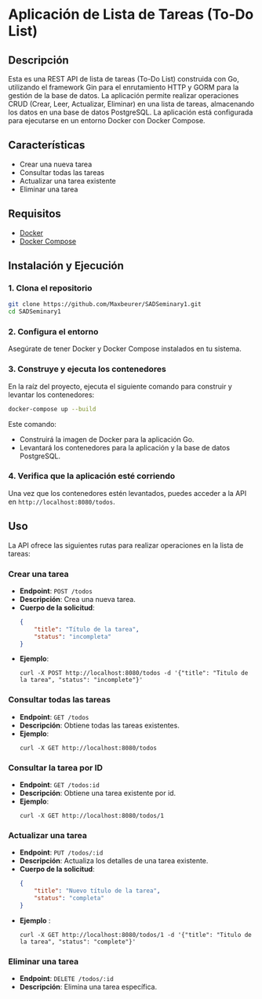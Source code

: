
# Aplicación de Lista de Tareas (To-Do List)

## Descripción

Esta es una REST API de lista de tareas (To-Do List) construida con Go, utilizando el framework Gin para el enrutamiento HTTP y GORM para la gestión de la base de datos. La aplicación permite realizar operaciones CRUD (Crear, Leer, Actualizar, Eliminar) en una lista de tareas, almacenando los datos en una base de datos PostgreSQL. La aplicación está configurada para ejecutarse en un entorno Docker con Docker Compose.

## Características

- Crear una nueva tarea
- Consultar todas las tareas
- Actualizar una tarea existente
- Eliminar una tarea

## Requisitos

- [Docker](https://www.docker.com/get-started)
- [Docker Compose](https://docs.docker.com/compose/install/)

## Instalación y Ejecución

### 1. Clona el repositorio

```bash
git clone https://github.com/Maxbeurer/SADSeminary1.git
cd SADSeminary1
```

### 2. Configura el entorno

Asegúrate de tener Docker y Docker Compose instalados en tu sistema.

### 3. Construye y ejecuta los contenedores

En la raíz del proyecto, ejecuta el siguiente comando para construir y levantar los contenedores:

```bash
docker-compose up --build
```

Este comando:
- Construirá la imagen de Docker para la aplicación Go.
- Levantará los contenedores para la aplicación y la base de datos PostgreSQL.

### 4. Verifica que la aplicación esté corriendo

Una vez que los contenedores estén levantados, puedes acceder a la API en `http://localhost:8080/todos`.

## Uso

La API ofrece las siguientes rutas para realizar operaciones en la lista de tareas:

### Crear una tarea

- **Endpoint**: `POST /todos`
- **Descripción**: Crea una nueva tarea.
- **Cuerpo de la solicitud**:
  ```json
  {
      "title": "Título de la tarea",
      "status": "incompleta"
  }
  ```
- **Ejemplo**:
  ```consola
  curl -X POST http://localhost:8080/todos -d '{"title": "Titulo de la tarea", "status": "incomplete"}'
  ```
### Consultar todas las tareas

- **Endpoint**: `GET /todos`
- **Descripción**: Obtiene todas las tareas existentes.
- **Ejemplo**:
  ```consola
  curl -X GET http://localhost:8080/todos
  ```
### Consultar la tarea por ID

- **Endpoint**: `GET /todos:id`
- **Descripción**: Obtiene una tarea existente por id.
- **Ejemplo**:
  ```consola
  curl -X GET http://localhost:8080/todos/1
  ```
### Actualizar una tarea

- **Endpoint**: `PUT /todos/:id`
- **Descripción**: Actualiza los detalles de una tarea existente.
- **Cuerpo de la solicitud**:
  ```json
  {
      "title": "Nuevo título de la tarea",
      "status": "completa"
  }
  ```
- **Ejemplo** :
  ```consola
  curl -X GET http://localhost:8080/todos/1 -d '{"title": "Titulo de la tarea", "status": "complete"}'
  ```

### Eliminar una tarea

- **Endpoint**: `DELETE /todos/:id`
- **Descripción**: Elimina una tarea específica.
